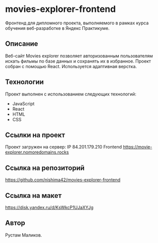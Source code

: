 # movies-explorer-frontend
Фронтенд для дипломного проекта, выполняемого в рамках курса обучения веб-разработке в Яндекс Практикуме.

## Описание
Веб-сайт Movies explorer позволяет авторизованным пользователям искать фильмы по базе данных и сохранять их в избранное. Проект собран с помощью React. Используется адаптивная верстка.

## Технологии
Проект выполнен с использованием следующих технологий:

* JavaScript
* React
* HTML
* CSS

## Ссылки на проект
Проект загружен на сервер:
IP 84.201.179.210
Frontend https://movie-explorer.nomoredomains.rocks

## Ссылка на репозиторий
https://github.com/nishima42/movies-explorer-frontend

## Ссылка на макет
https://disk.yandex.ru/d/KsWkcP1UJaXYJg

## Автор
Рустам Маликов.

